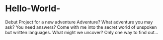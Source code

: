# Hello-World-
Debut Project for a new adventure
Adventure? What adventure you may ask? You need answers? Come with me into the secret world of unspoken but written languages. What might we uncover? Only one way to find out...
